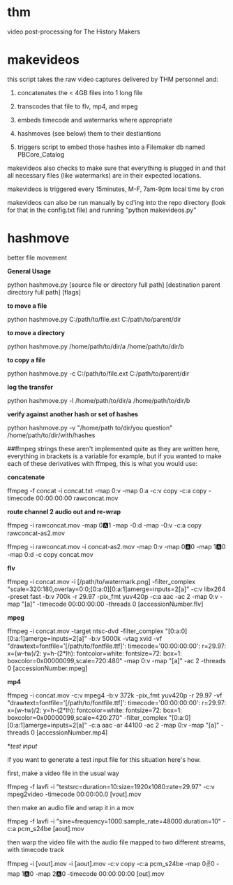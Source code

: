 # thm
video post-processing for The History Makers

# makevideos

this script takes the raw video captures delivered by THM personnel and:

1. concatenates the < 4GB files into 1 long file

2. transcodes that file to flv, mp4, and mpeg

3. embeds timecode and watermarks where appropriate

4. hashmoves (see below) them to their destiantions

5. triggers script to embed those hashes into a Filemaker db named PBCore_Catalog 

makevideos also checks to make sure that everything is plugged in and that all necessary files (like watermarks) are in their expected locations.

makevideos is triggered every 15minutes, M-F, 7am-9pm local time by cron

makevideos can also be run manually by cd'ing into the repo directory (look for that in the config.txt file) and running "python makevideos.py"

# hashmove
better file movement

**General Usage**

python hashmove.py [source file or directory full path] [destination parent directory full path] [flags]

**to move a file**

python hashmove.py C:/path/to/file.ext C:/path/to/parent/dir

**to move a directory**

python hashmove.py /home/path/to/dir/a /home/path/to/dir/b

**to copy a file**

python hashmove.py -c C:/path/to/file.ext C:/path/to/parent/dir

**log the transfer**

python hashmove.py -l /home/path/to/dir/a /home/path/to/dir/b

**verify against another hash or set of hashes**

python hashmove.py -v "/home/path to/dir/you question" /home/path/to/dir/with/hashes



##ffmpeg strings
these aren't implemented quite as they are written here, everything in brackets is a variable for example, but if you wanted to make each of these derivatives with ffmpeg, this is what you would use:

**concatenate**

ffmpeg -f concat -i concat.txt -map 0:v -map 0:a -c:v copy -c:a copy -timecode 00:00:00:00 rawconcat.mov

**route channel 2 audio out and re-wrap**

ffmpeg -i rawconcat.mov -map 0:a:1 -map -0:d -map -0:v -c:a copy rawconcat-as2.mov

ffmpeg -i rawconcat.mov -i concat-as2.mov -map 0:v -map 0:a:0 -map 1:a:0 -map 0:d -c copy concat.mov


**flv**

ffmpeg -i concat.mov -i [/path/to/watermark.png] -filter_complex "scale=320:180,overlay=0:0;[0\:a\:0][0\:a\:1]amerge=inputs=2[a]" -c:v libx264 -preset fast -b:v 700k -r 29.97 -pix_fmt yuv420p -c:a aac -ac 2 -map 0:v -map "[a]" -timecode 00:00:00:00 -threads 0 [accessionNumber.flv]

**mpeg**

ffmpeg -i concat.mov -target ntsc-dvd -filter_complex "[0\:a\:0][0\:a\:1]amerge=inputs=2[a]" -b:v 5000k -vtag xvid -vf "drawtext=fontfile='[/path/to/fontfile.ttf]': timecode='00\:00\:00\:00': r=29.97: x=(w-tw)/2: y=h-(2*lh): fontcolor=white: fontsize=72: box=1: boxcolor=0x00000099,scale=720:480" -map 0:v -map "[a]" -ac 2 -threads 0 [accessionNumber.mpeg]

**mp4**

ffmpeg -i concat.mov -c:v mpeg4 -b:v 372k -pix_fmt yuv420p -r 29.97 -vf "drawtext=fontfile='[/path/to/fontfile.ttf]': timecode='00\:00\:00\:00': r=29.97: x=(w-tw)/2: y=h-(2*lh): fontcolor=white: fontsize=72: box=1: boxcolor=0x00000099,scale=420:270" -filter_complex "[0\:a\:0][0\:a\:1]amerge=inputs=2[a]" -c:a aac -ar 44100 -ac 2 -map 0:v -map "[a]" -threads 0 [accessionNumber.mp4]

**test input*

if you want to generate a test input file for this situation here's how.

first, make a video file in the usual way

ffmpeg -f lavfi -i "testsrc=duration=10:size=1920x1080:rate=29.97" -c:v mpeg2video -timecode 00:00:00.0 [vout].mov

then make an audio file and wrap it in a mov

ffmpeg -f lavfi -i "sine=frequency=1000:sample_rate=48000:duration=10" -c:a pcm_s24be [aout].mov

then warp the video file with the audio file mapped to two different streams, with timecode track

ffmpeg -i [vout].mov -i [aout].mov -c:v copy -c:a pcm_s24be -map 0:v:0 -map 1:a:0 -map 2:a:0 -timecode 00:00:00:00 [out].mov
